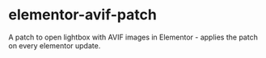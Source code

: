 # elementor-avif-patch
A patch to open lightbox with AVIF images in Elementor - applies the patch on every elementor update.
